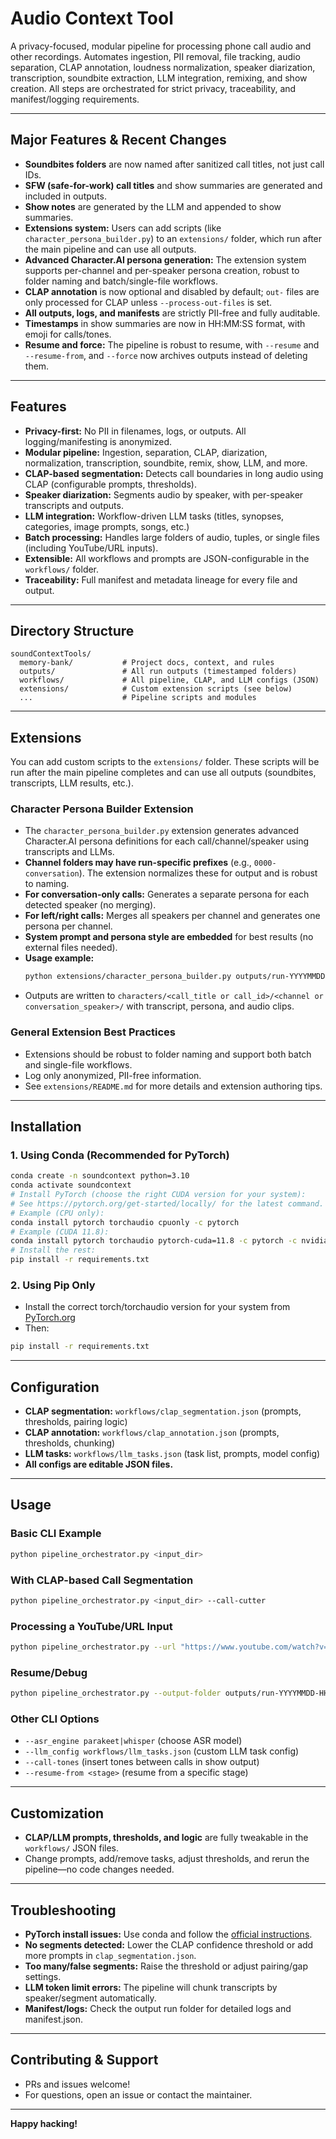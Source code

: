 # Audio Context Tool

A privacy-focused, modular pipeline for processing phone call audio and other recordings. Automates ingestion, PII removal, file tracking, audio separation, CLAP annotation, loudness normalization, speaker diarization, transcription, soundbite extraction, LLM integration, remixing, and show creation. All steps are orchestrated for strict privacy, traceability, and manifest/logging requirements.

---

## Major Features & Recent Changes
- **Soundbites folders** are now named after sanitized call titles, not just call IDs.
- **SFW (safe-for-work) call titles** and show summaries are generated and included in outputs.
- **Show notes** are generated by the LLM and appended to show summaries.
- **Extensions system:** Users can add scripts (like `character_persona_builder.py`) to an `extensions/` folder, which run after the main pipeline and can use all outputs.
- **Advanced Character.AI persona generation:** The extension system supports per-channel and per-speaker persona creation, robust to folder naming and batch/single-file workflows.
- **CLAP annotation** is now optional and disabled by default; `out-` files are only processed for CLAP unless `--process-out-files` is set.
- **All outputs, logs, and manifests** are strictly PII-free and fully auditable.
- **Timestamps** in show summaries are now in HH:MM:SS format, with emoji for calls/tones.
- **Resume and force:** The pipeline is robust to resume, with `--resume` and `--resume-from`, and `--force` now archives outputs instead of deleting them.

---

## Features
- **Privacy-first:** No PII in filenames, logs, or outputs. All logging/manifesting is anonymized.
- **Modular pipeline:** Ingestion, separation, CLAP, diarization, normalization, transcription, soundbite, remix, show, LLM, and more.
- **CLAP-based segmentation:** Detects call boundaries in long audio using CLAP (configurable prompts, thresholds).
- **Speaker diarization:** Segments audio by speaker, with per-speaker transcripts and outputs.
- **LLM integration:** Workflow-driven LLM tasks (titles, synopses, categories, image prompts, songs, etc.)
- **Batch processing:** Handles large folders of audio, tuples, or single files (including YouTube/URL inputs).
- **Extensible:** All workflows and prompts are JSON-configurable in the `workflows/` folder.
- **Traceability:** Full manifest and metadata lineage for every file and output.

---

## Directory Structure
```
soundContextTools/
  memory-bank/           # Project docs, context, and rules
  outputs/               # All run outputs (timestamped folders)
  workflows/             # All pipeline, CLAP, and LLM configs (JSON)
  extensions/            # Custom extension scripts (see below)
  ...                    # Pipeline scripts and modules
```

---

## Extensions

You can add custom scripts to the `extensions/` folder. These scripts will be run after the main pipeline completes and can use all outputs (soundbites, transcripts, LLM results, etc.).

### Character Persona Builder Extension

- The `character_persona_builder.py` extension generates advanced Character.AI persona definitions for each call/channel/speaker using transcripts and LLMs.
- **Channel folders may have run-specific prefixes** (e.g., `0000-conversation`). The extension normalizes these for output and is robust to naming.
- **For conversation-only calls:** Generates a separate persona for each detected speaker (no merging).
- **For left/right calls:** Merges all speakers per channel and generates one persona per channel.
- **System prompt and persona style are embedded** for best results (no external files needed).
- **Usage example:**
  ```sh
  python extensions/character_persona_builder.py outputs/run-YYYYMMDD-HHMMSS --llm-config workflows/llm_tasks.json
  ```
- Outputs are written to `characters/<call_title or call_id>/<channel or conversation_speaker>/` with transcript, persona, and audio clips.

### General Extension Best Practices
- Extensions should be robust to folder naming and support both batch and single-file workflows.
- Log only anonymized, PII-free information.
- See `extensions/README.md` for more details and extension authoring tips.

---

## Installation

### 1. Using Conda (Recommended for PyTorch)
```sh
conda create -n soundcontext python=3.10
conda activate soundcontext
# Install PyTorch (choose the right CUDA version for your system):
# See https://pytorch.org/get-started/locally/ for the latest command.
# Example (CPU only):
conda install pytorch torchaudio cpuonly -c pytorch
# Example (CUDA 11.8):
conda install pytorch torchaudio pytorch-cuda=11.8 -c pytorch -c nvidia
# Install the rest:
pip install -r requirements.txt
```

### 2. Using Pip Only
- Install the correct torch/torchaudio version for your system from [PyTorch.org](https://pytorch.org/get-started/locally/)
- Then:
```sh
pip install -r requirements.txt
```

---

## Configuration
- **CLAP segmentation:** `workflows/clap_segmentation.json` (prompts, thresholds, pairing logic)
- **CLAP annotation:** `workflows/clap_annotation.json` (prompts, thresholds, chunking)
- **LLM tasks:** `workflows/llm_tasks.json` (task list, prompts, model config)
- **All configs are editable JSON files.**

---

## Usage

### Basic CLI Example
```sh
python pipeline_orchestrator.py <input_dir>
```

### With CLAP-based Call Segmentation
```sh
python pipeline_orchestrator.py <input_dir> --call-cutter
```

### Processing a YouTube/URL Input
```sh
python pipeline_orchestrator.py --url "https://www.youtube.com/watch?v=..."
```

### Resume/Debug
```sh
python pipeline_orchestrator.py --output-folder outputs/run-YYYYMMDD-HHMMSS --resume
```

### Other CLI Options
- `--asr_engine parakeet|whisper` (choose ASR model)
- `--llm_config workflows/llm_tasks.json` (custom LLM task config)
- `--call-tones` (insert tones between calls in show output)
- `--resume-from <stage>` (resume from a specific stage)

---

## Customization
- **CLAP/LLM prompts, thresholds, and logic** are fully tweakable in the `workflows/` JSON files.
- Change prompts, add/remove tasks, adjust thresholds, and rerun the pipeline—no code changes needed.

---

## Troubleshooting
- **PyTorch install issues:** Use conda and follow the [official instructions](https://pytorch.org/get-started/locally/).
- **No segments detected:** Lower the CLAP confidence threshold or add more prompts in `clap_segmentation.json`.
- **Too many/false segments:** Raise the threshold or adjust pairing/gap settings.
- **LLM token limit errors:** The pipeline will chunk transcripts by speaker/segment automatically.
- **Manifest/logs:** Check the output run folder for detailed logs and manifest.json.

---

## Contributing & Support
- PRs and issues welcome!
- For questions, open an issue or contact the maintainer.

---

**Happy hacking!** 